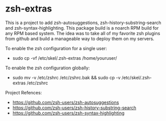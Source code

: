# zsh-extras
This is a project to add zsh-autosuggestions, zsh-history-substring-search and zsh-syntax-highlighting. This package build is a noarch RPM build for any RPM based system. The idea was to take all of my favorite zsh plugins from github and build a manageable way to deploy them on my servers.

To enable the zsh configuration for a single user:
 - sudo cp -vf /etc/skel/.zsh-extras /home/youruser/

To enable the zsh configuration globally: 
 - sudo mv -v /etc/zshrc /etc/zshrc.bak && sudo cp -v /etc/skel/.zsh-extras /etc/zshrc 
 
 Project Refences:
 - https://github.com/zsh-users/zsh-autosuggestions
 - https://github.com/zsh-users/zsh-history-substring-search
 - https://github.com/zsh-users/zsh-syntax-highlighting
 
